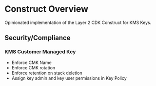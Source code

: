 # Construct Overview

Opinionated implementation of the Layer 2 CDK Construct for KMS Keys.

## Security/Compliance

### KMS Customer Managed Key
* Enforce CMK Name
* Enforce CMK rotation
* Enforce retention on stack deletion
* Assign key admin and key user permissions in Key Policy